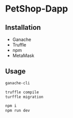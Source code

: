 # PetShop-Dapp

## Installation
* Ganache 
* Truffle
* npm
* MetaMask

## Usage

```bash
ganache-cli
```
```bash
truffle compile
turffle migration
```
```bash
npm i
npm run dev
```

